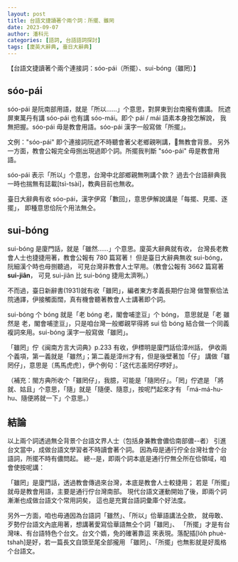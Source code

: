 ```yaml
---
layout: post
title: 台語文捷讀著个兩个詞：所擺、雖罔
date: 2023-09-07
author: 潘科元
categories: [語詞, 台語語詞探討]
tags: [廈英大辭典, 臺日大辭典]
---
```


【台語文捷讀著个兩个連接詞：sóo-pái（所擺）、sui-bóng（雖罔）】

## sóo-pái

sóo-pái 是阮南部用語，就是「所以……」个意思，對屏東到台南攏有儂講。
阮遮屏東萬丹有講 sóo-pái 也有講 sóo-mái。即个  pái / mái 語素本身按怎解說，
我無把握。sóo-pái 毋是教會用語。sóo-pái 漢字一般寫做「所擺」。

文例："sóo-pái" 即个連接詞阮遮不時聽會著父老鄉親咧講，𪜶無教會背景。
另外一方面，教會公報完全毋捌出現過即个詞。所擺我判斷 "sóo-pái" 毋是教會用語。

sóo-pái 表示「所以」个意思，台灣中北部鄉親無咧講个款？
過去个台語辭典我一時也揣無有誌載[tsì-tsài]，教典目前也無收。

臺日大辭典有收 sóo-pái，漢字伊寫「數回」，意思伊解說講是「每擺、見擺、逐擺」，
即種意思佮阮个用法無仝。

## sui-bóng

sui-bóng 是廈門話，就是「雖然……」个意思。廈英大辭典就有收，
台灣長老教會人士也捷捷用著，教會公報有 780 篇寫著！
但是臺日大辭典無收 sui-bóng，阮細漢个時也毋捌聽過，
可見台灣非教會人士罕用。（教會公報有 3662 篇寫著  **sui-jiân**，
可見 sui-jiân 比 sui-bóng 捷用太濟咧。）

不而過，臺日新辭書(1931)就有收「雖罔」，編者東方孝義長期佇台灣
做警察佮法院通譯，伊接觸面闊，真有機會聽著教會人士講著即个詞。

sui-bóng 个 bóng 就是「老 bóng 老，閣會哺塗豆」个  bóng，
意思就是「老 雖然是 老，閣會哺塗豆」，只是咱台灣一般鄉親罕得將
sui 佮 bóng 結合做一个同義複詞來用。sui-bóng 漢字一般寫做「雖罔」。

「雖罔」佇《闽南方言大词典》p.233 有收，伊標明是廈門話佮漳州話，
伊收兩个義項，第一義就是「雖然」；第二義是漳州才有，但是後壁著加「仔」
講做「雖罔仔」，意思是〔馬馬虎虎〕，伊个例句：「这代志虽罔仔啰好」。

（補充：閩方典所收个「雖罔仔」，我臆，可能是「隨罔仔」。「罔」佇遮是
「將就、姑且」个意思，「隨」就是「隨便、隨意」，按呢鬥起來才有
「má-má-hu-hu、隨便將就一下」个意思。）

## 結論

以上兩个詞透過無仝背景个台語文界人士（包括身兼教會儂佮南部儂\--者）
引進台文當中，成做台語文學習者不時讀會著个詞。
因為毋是通行佇全台灣社會个台語詞，所擺不時有儂問起。
總\--是，即兩个詞本底是通行佇無仝所在佮領域，咱會使按呢講：

「雖罔」是廈門話，透過教會傳過來台灣，本底是教會人士較捷用；
若是「所擺」就毋是教會用語，主要是通行佇台灣南部。
現代台語文運動開始了後，即兩个詞漸漸也成做台語文个常用詞矣，
這也是充實台語詞彙庫个好法度。

另外一方面，咱也毋通因為台語詞「雖然」、「所以」佮華語講法仝款，
就毋敢、歹勢佇台語文內底用著，想講著愛寫佮華語無仝个詞「雖罔」、
「所擺」才是有台灣味、有台語特色个台文。台文个媠，免的確著靠這
來表現。落配插[lo̍h phuè-tshah]是好，若一篇長文自頭至尾全部攏用
「雖罔」、「所擺」也無影就是好風格个台語文。
